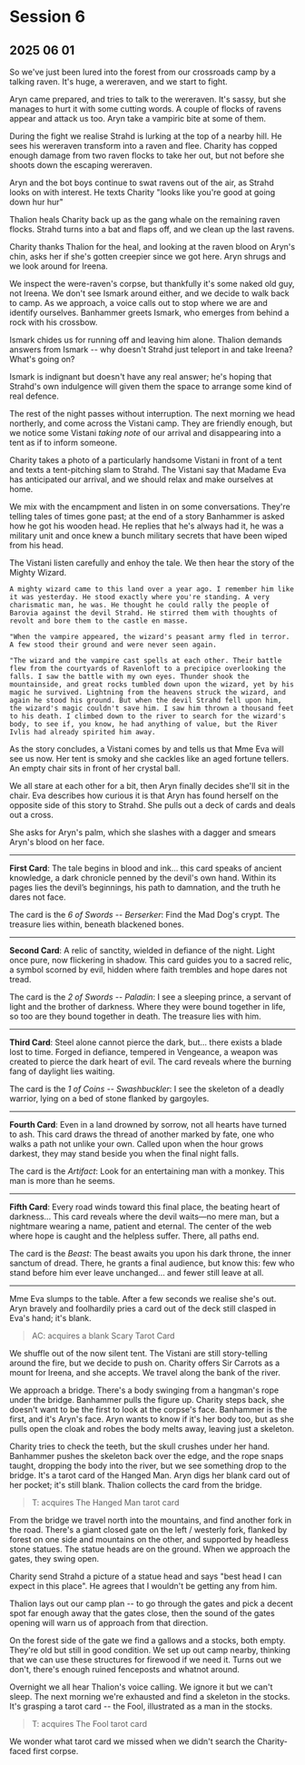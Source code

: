 # Session 6
## 2025 06 01

So we've just been lured into the forest from our crossroads camp by a talking raven. It's huge, a wereraven, and we start to fight.

Aryn came prepared, and tries to talk to the wereraven. It's sassy, but she manages to hurt it with some cutting words. A couple of flocks of ravens appear and attack us too. Aryn take a vampiric bite at some of them.

During the fight we realise Strahd is lurking at the top of a nearby hill. He sees his wereraven transform into a raven and flee. Charity has copped enough damage from two raven flocks to take her out, but not before she shoots down the escaping wereraven.

Aryn and the bot boys continue to swat ravens out of the air, as Strahd looks on with interest. He texts Charity "looks like you're good at going down hur hur"

Thalion heals Charity back up as the gang whale on the remaining raven flocks. Strahd turns into a bat and flaps off, and we clean up the last ravens.

Charity thanks Thalion for the heal, and looking at the raven blood on Aryn's chin, asks her if she's gotten creepier since we got here. Aryn shrugs and we look around for Ireena.

We inspect the were-raven's corpse, but thankfully it's some naked old guy, not Ireena. We don't see Ismark around either, and we decide to walk back to camp. As we approach, a voice calls out to stop where we are and identify ourselves. Banhammer greets Ismark, who emerges from behind a rock with his crossbow.

Ismark chides us for running off and leaving him alone. Thalion demands answers from Ismark -- why doesn't Strahd just teleport in and take Ireena? What's going on?

Ismark is indignant but doesn't have any real answer; he's hoping that Strahd's own indulgence will given them the space to arrange some kind of real defence.

The rest of the night passes without interruption. The next morning we head northerly, and come across the Vistani camp. They are friendly enough, but we notice some Vistani *taking note* of our arrival and disappearing into a tent as if to inform someone.

Charity takes a photo of a particularly handsome Vistani in front of a tent and texts a tent-pitching slam to Strahd. The Vistani say that Madame Eva has anticipated our arrival, and we should relax and make ourselves at home.

We mix with the encampment and listen in on some conversations. They're telling tales of times gone past; at the end of a story Banhammer is asked how he got his wooden head. He replies that he's always had it, he was a military unit and once knew a bunch military secrets that have been wiped from his head.

The Vistani listen carefully and enhoy the tale. We then hear the story of the Mighty Wizard.

```
A mighty wizard came to this land over a year ago. I remember him like it was yesterday. He stood exactly where you're standing. A very charismatic man, he was. He thought he could rally the people of Barovia against the devil Strahd. He stirred them with thoughts of revolt and bore them to the castle en masse.

"When the vampire appeared, the wizard's peasant army fled in terror. A few stood their ground and were never seen again.

"The wizard and the vampire cast spells at each other. Their battle flew from the courtyards of Ravenloft to a precipice overlooking the falls. I saw the battle with my own eyes. Thunder shook the mountainside, and great rocks tumbled down upon the wizard, yet by his magic he survived. Lightning from the heavens struck the wizard, and again he stood his ground. But when the devil Strahd fell upon him, the wizard's magic couldn't save him. I saw him thrown a thousand feet to his death. I climbed down to the river to search for the wizard's body, to see if, you know, he had anything of value, but the River Ivlis had already spirited him away.
```

As the story concludes, a Vistani comes by and tells us that Mme Eva will see us now. Her tent is smoky and she cackles like an aged fortune tellers. An empty chair sits in front of her crystal ball.

We all stare at each other for a bit, then Aryn finally decides she'll sit in the chair. Eva describes how curious it is that Aryn has found herself on the opposite side of this story to Strahd. She pulls out a deck of cards and deals out a cross.

She asks for Aryn's palm, which she slashes with a dagger and smears Aryn's blood on her face.

---
**First Card**: The tale begins in blood and ink... this card speaks of ancient knowledge, a dark chronicle penned by the devil's own hand. Within its pages lies the devil’s beginnings, his path to damnation, and the truth he dares not face.

The card is the *6 of Swords -- Berserker*: Find the Mad Dog's crypt. The treasure lies within, beneath blackened bones.

---
**Second Card**: A relic of sanctity, wielded in defiance of the night. Light once pure, now flickering in shadow.  This card guides you to a sacred relic, a symbol scorned by evil, hidden where faith trembles and hope dares not tread.

The card is the *2 of Swords -- Paladin*: I see a sleeping prince, a servant of light and the brother of darkness. Where they were bound together in life, so too are they bound together in death. The treasure lies with him.

---
**Third Card**: Steel alone cannot pierce the dark, but... there exists a blade lost to time. Forged in defiance, tempered in Vengeance, a weapon was created to pierce the dark heart of evil. The card reveals where the burning fang of daylight lies waiting.

The card is the *1 of Coins -- Swashbuckler*: I see the skeleton of a deadly warrior, lying on a bed of stone flanked by gargoyles.

---
**Fourth Card**: Even in a land drowned by sorrow, not all hearts have turned to ash. This card draws the thread of another marked by fate, one who walks a path not unlike your own. Called upon when the hour grows darkest, they may stand beside you when the final night falls.

The card is the *Artifact*: Look for an entertaining man with a monkey. This man is more than he seems.

---
**Fifth Card**: Every road winds toward this final place, the beating heart of darkness... This card reveals where the devil waits—no mere man, but a nightmare wearing a name, patient and eternal. The center of the web where hope is caught and the helpless suffer. There, all paths end.

The card is the *Beast*: The beast awaits you upon his dark throne, the inner sanctum of dread. There, he grants a final audience, but know this: few who stand before him ever leave unchanged… and fewer still leave at all.

---

Mme Eva slumps to the table. After a few seconds we realise she's out. Aryn bravely and foolhardily pries a card out of the deck still clasped in Eva's hand; it's blank.

> AC: acquires a blank Scary Tarot Card

We shuffle out of the now silent tent. The Vistani are still story-telling around the fire, but we decide to push on. Charity offers Sir Carrots as a mount for Ireena, and she accepts. We travel along the  bank of the river.

We approach a bridge. There's a body swinging from a hangman's rope under the bridge. Banhammer pulls the figure up. Charity steps back, she doesn't want to be the first to look at the corpse's face. Banhammer is the first, and it's Aryn's face. Aryn wants to know if it's her body too, but as she pulls open the cloak and robes the body melts away, leaving just a skeleton.

Charity tries to check the teeth, but the skull crushes under her hand. Banhammer pushes the skeleton back over the edge, and the rope snaps taught, dropping the body into the river, but we see something drop to the bridge. It's a tarot card of the Hanged Man. Aryn digs her blank card out of her pocket; it's still blank. Thalion collects the card from the bridge.

> T: acquires The Hanged Man tarot card

From the bridge we travel north into the mountains, and find another fork in the road. There's a giant closed gate on the left / westerly fork, flanked by forest on one side and mountains on the other, and supported by headless stone statues. The statue heads are on the ground. When we approach the gates, they swing open.

Charity send Strahd a picture of a statue head and says "best head I can expect in this place". He agrees that I wouldn't be getting any from him.

Thalion lays out our camp plan -- to go through the gates and pick a decent spot far enough away that the gates close, then the sound of the gates opening will warn us of approach from that direction.

On the forest side of the gate we find a gallows and a stocks, both empty. They're old but still in good condition. We set up out camp nearby, thinking that we can use these structures for firewood if we need it. Turns out we don't, there's enough ruined fenceposts and whatnot around.

Overnight we all hear Thalion's voice calling. We ignore it but we can't sleep. The next morning we're exhausted and find a skeleton in the stocks. It's grasping a tarot card -- the Fool, illustrated as a man in the stocks.

> T: acquires The Fool tarot card

We wonder what tarot card we missed when we didn't search the Charity-faced first corpse.











